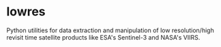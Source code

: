 # lowres
Python utilities for data extraction and manipulation of low resolution/high revisit time satellite products like ESA's Sentinel-3 and NASA's VIIRS.

